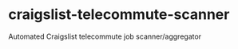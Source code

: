 craigslist-telecommute-scanner
==============================

Automated Craigslist telecommute job scanner/aggregator
